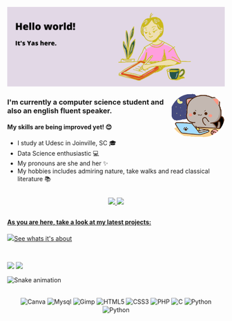 ![alt text](https://github.com/yasmindevegili/yasmindevegili/blob/aada55198ee3f25025a1daf29855c22b4ab734b1/Hello%20world!%20(1).png)

<img align="right" alt="pic" height="100" style="border-radius:50px" src="https://github.com/yasmindevegili/yasmindevegili/blob/8f719b4a3112387d916285ec6212c95eaa7c01a6/goma-cat.gif">

### I'm currently a computer science student and also an english fluent speaker.
#### My skills are being improved yet! 😊

- I study at Udesc in Joinville, SC 🎓
- Data Science enthusiastic 💻
- My pronouns are she and her ✨
- My hobbies includes admiring nature, take walks and read classical literature 📚
  
##
<div align=center style="display: inline_block">
  <a href="https://github.com/yasmindevegili">
  <img height="180em" src="https://github-readme-stats.vercel.app/api?username=yasmindevegili&show_icons=true&theme=buefy&include_all_commits=true&count_private=true"/>
  <img height="180em" src="https://github-readme-stats.vercel.app/api/top-langs/?username=yasmindevegili&layout=compact&langs_count=7&theme=buefy" />
</div>
 
##

#### As you are here, take a look at my latest projects:
<a href="https://yasmindevegili.github.io/Help_Fotografos.github.io"><img src="https://icones.pro/wp-content/uploads/2021/02/icono-de-camara-rojo.png" width=5%>See whats it's about</a>
<br>               
  
##

<div><br>
<a href="mailto:yasmindevegili@gmail.com" target="_blank"><img src="https://img.shields.io/badge/Gmail-D14836?style=for-the-badge&logo=gmail&logoColor=white" target="_blank"></a>
<a href="https://www.linkedin.com/in/yasmindevegili/" target="_blank"><img src="https://img.shields.io/badge/LinkedIn-0077B5?style=for-the-badge&logo=linkedin&logoColor=white" target="_blank"></a>
</div>

![Snake animation](https://github.com/yasmindevegili/yasmindevegili/blob/output/github-contribution-grid-snake.svg)
<div align=center style="display: inline_block"><br>
<img align="center" alt="Canva" height="50" widht="50" src="https://cdn.jsdelivr.net/gh/devicons/devicon/icons/canva/canva-original.svg">  
<img align="center" alt="Mysql" height="50" widht="50" src="https://cdn.jsdelivr.net/gh/devicons/devicon/icons/mysql/mysql-original-wordmark.svg">
<img align="center" alt="Gimp" height="50" widht="50" src="https://cdn.jsdelivr.net/gh/devicons/devicon/icons/gimp/gimp-original.svg">
<img align="center" alt="HTML5" height="50" widht="50" src="https://cdn.jsdelivr.net/gh/devicons/devicon/icons/html5/html5-original-wordmark.svg">
<img align="center" alt="CSS3" height="50" widht="50" src="https://cdn.jsdelivr.net/gh/devicons/devicon/icons/css3/css3-original-wordmark.svg">
<img align="center" alt="PHP" height="50" widht="50" src="https://cdn.jsdelivr.net/gh/devicons/devicon/icons/php/php-original.svg">
<img align="center" alt="C" height="50" widht="50" src="https://cdn.jsdelivr.net/gh/devicons/devicon/icons/c/c-original.svg">
<img align="center" alt="Python" height="50" width="50" src="https://cdn.jsdelivr.net/gh/devicons/devicon/icons/python/python-original.svg" />
<img align="center" alt="Python" height="50" width="50" src="https://cdn.jsdelivr.net/gh/devicons/devicon/icons/git/git-original-wordmark.svg" /> 
